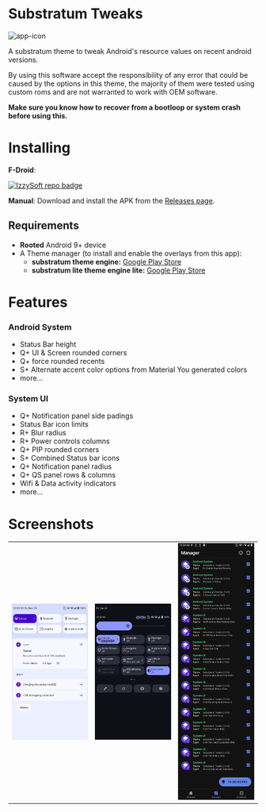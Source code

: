 # Substratum Tweaks

![app-icon](https://user-images.githubusercontent.com/15076387/198853863-adde0d68-63a5-4845-8d65-3728cf3a5a6a.svg)

A substratum theme to tweak Android's resource values on recent android versions.

By using this software accept the responsibility of any error that could be caused by the options
in this theme, the majority of them were tested using custom roms and are not warranted to work with OEM software.

**Make sure you know how to recover from a bootloop or system crash before using this.**

# Installing
**F-Droid**:

<a href="https://apt.izzysoft.de/fdroid/index/apk/com.luisbocanegra.substweaks"><img src="https://gitlab.com/IzzyOnDroid/repo/-/raw/master/assets/IzzyOnDroid.png" height="64" alt="IzzySoft repo badge"></a>

**Manual**: Download and install the APK from the [Releases page](https://github.com/luisbocanegra/substratum-tweaks/releases).

## Requirements
* **Rooted** Android 9+ device
* A Theme manager (to install and enable the overlays from this app): 
  * **substratum theme engine:** [Google Play Store](https://github.com/substratum/substratum) 
  * **substratum lite theme engine lite:** [Google Play Store](https://play.google.com/store/apps/details?id=projekt.substratum.lite)
# Features
### Android System
- Status Bar height
- Q+ UI & Screen rounded corners
- Q+ force rounded recents
- S+ Alternate accent color options from Material You generated colors
- more...
### System UI
- Q+ Notification panel side padings
- Status Bar icon limits
- R+ Blur radius
- R+ Power controls columns
- Q+ PIP rounded corners
- S+ Combined Status bar icons
- Q+ Notification panel radius
- Q+ QS panel rows & columns
- Wifi & Data activity indicators  
- more...

# Screenshots
 <table>
  <tr>
    <td> <img src="screenshots/1.jpg"  alt="Screenshot 1" width = "360px"></td>
    <td> <img src="screenshots/2.jpg"  alt="Screenshot 2" width = "360px"></td>
    <td> <img src="screenshots/3.jpg"  alt="Screenshot 3" width = "360px"></td>
   </tr> 
  </tr>
</table>

